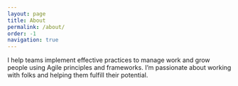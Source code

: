 ```yaml
---
layout: page
title: About
permalink: /about/
order: -1
navigation: true
---
```

I help teams implement effective practices to manage work and grow people using Agile principles and frameworks. I’m passionate about working with folks and helping them fulfill their potential.